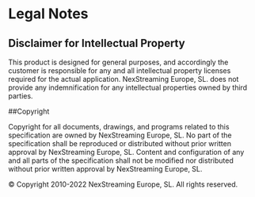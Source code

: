 # Legal Notes
## Disclaimer for Intellectual Property

This product is designed for general purposes, and accordingly the customer is responsible for any and all intellectual property licenses required for the actual application. NexStreaming Europe, SL. does not provide any indemnification for any intellectual properties owned by third parties.

##Copyright

Copyright for all documents, drawings, and programs related to this specification are owned by NexStreaming Europe, SL. No part of the specification shall be reproduced or distributed without prior written approval by NexStreaming Europe, SL. Content and configuration of any and all parts of the specification shall not be modified nor distributed without prior written approval by NexStreaming Europe, SL.
						
© Copyright 2010-2022 NexStreaming Europe, SL. All rights reserved.
